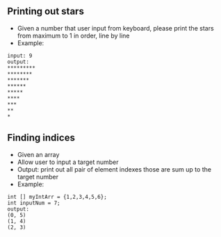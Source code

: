 ## Printing out stars
* Given a number that user input from keyboard, please print the stars from maximum to 1 in order, line by line
* Example:
```
input: 9
output:
*********
********
*******
******
*****
****
***
**
*
```

## Finding indices 
* Given an array
* Allow user to input a target number
* Output: print out all pair of element indexes those are sum up to the target number
* Example:
```
int [] myIntArr = {1,2,3,4,5,6};
int inputNum = 7;
output:
(0, 5)
(1, 4)
(2, 3)
```